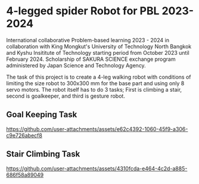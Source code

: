# 4-legged spider Robot for PBL 2023-2024

International collaborative Problem-based learning 2023 - 2024 in collaboration with King Mongkut's University of Technology North Bangkok and Kyshu Insititute of Technology starting period from October 2023 until February 2024.
Scholarship of SAKURA SCIENCE exchange program administered by Japan Science and Technology Agency.
                                                    
The task of this project is to create a 4-leg walking robot with conditions of limiting the size robot to 300x300 mm for the base part and using only 8 servo motors. The robot itself has to do 3 tasks; First is climbing a stair, second is goalkeeper, and third is gesture robot.



## Goal Keeping Task
https://github.com/user-attachments/assets/e62c4392-1060-45f9-a306-c9e726abecf8



## Stair Climbing Task
https://github.com/user-attachments/assets/4310fcda-e464-4c2d-a885-686f58a89049

